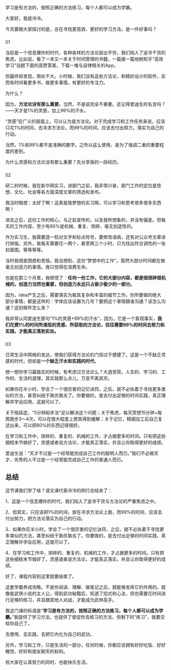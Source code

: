 学习是有方法的，按照正确的方法练习，每个人都可以成为学霸。

大家好，我是冷冷。

今天要跟大家探讨的是，总在寻找更高效、更好的学习方法，是一件好事吗？

### 

01

当前是一个信息爆炸的时代，各种各样的方法论层出不穷，我们陷入了追寻干货的焦虑，比如说，看了一本又一本关于时间管理的书籍，一篇接一篇地刷知乎“高效学习”话题下面的高赞答案，下载一堆与自律相关的App。

但最终却发现，用处不大。小时候，我们没有这些方法论，和精妙设计的软件，反而有时间看更多书，做更多事情，有更好的专注力。

为什么？

因为，**方法论没有那么重要**。当然，不是说完全不重要。还记得爱迪生的名言吗？——天才是1\%的灵感，加上99\%的汗水。

“灵感”在广义的层面上，可以认为是方法论。对于完成学习和工作任务来说，应该只花1\%的时间，去寻求方法论，而99\%的时间，应该去付出努力，落实为自己的行动。

当然，1\%和99\%都不是准确的数字。之所以这么使用，是为了强调二者的重要程度的差别。

为什么灵感和方法论没有那么重要？先分享我的一段经历。

### 

02

研二的时候，我在新华网实习，进部门之前，我非常兴奋，部门工作的定位是思想、文化、社会等各方面深度文章的筛选和发布。

我当时暗想：太好了啊！这真是我梦想的实习啊，可以学习和思考很多很多东西啊！

<!-- [[[read_end]]] -->

进去之后，这份工作的核心，与之前宣传的，以及我所想象的，并没有偏差。但每天的工作内容，至少有90\%是机械、重复、琐碎、毫无创造性的。

作为实习生，我需要逐一校对文字和标点符号，要修改语病，还有对公众号文章进行排版。另外，我每天需要花一两个，甚至两三个小时，只为找出符合调性的一张封面图。等等等等。

当时我很是困惑和苦恼，我没想到，这份“梦想中的工作”，竟然大部分时间都在做毫无创造力的事情。我只觉得在浪费生命。

也是在那三个月里，我顿悟了：**任何一份工作，它的大部分内容，都是很琐碎很机械的，创造力当然也重要，但创造力永远只占极少极少的一部分。**

因为，idea产生之后，需要落实为极其复杂和丰富的细节工作。你所要做的绝大部分事情，都是这样的：字体应该设置为几号？要把这个事情跟谁沟通？该怎么沟通？这封邮件怎么发？

我非常认同爱迪生那句“1\%的灵感+99\%的汗水”，因为，它是一个客观事实，**我们花费1\%的时间所涌现的灵感、所获取的方法论，往往需要99\%的时间去努力和实践，才能真正落到实处。**

### 

03

日常生活中网络的发达，使我们获得方法论的门径过于便捷了。这是一个不缺乏灵感的时代，但却是**一个缺乏汗水和实践的时代**。

想一想你学习最踏实的时候，有考虑过方法论么？大道至简，人生的、学习的、工作的、生活的道理，其实就那么点儿，万变不离其宗。

如果你花半小时，学会了一个很厉害的记忆诀窍，之后，就不必执着于寻找更多类似的方法，甚至纠结于孰优孰劣了。你要做的，是去付出足够的时间实践，真正理解并学会应用，这就可以了。

关于拖延症，“5分钟起步法”足以解决这个问题；关于焦虑，每天冥想15分钟+每周跑步3～4次，可以在很大程度上使其得到缓解；关于记忆，精细加工后自己复述出来，可以把80\%的东西记得很好。

在学习和工作中，琐碎的、重复的、机械的工作，才占据更多的时间。只有把这些细枝末节做好了，灵感或者说方法论，才能真正落实，并且让你取得更好的成绩。

爱迪生说：“天才不过是一个经常能完成自己工作的聪明人而已。”我们不必做天才，优秀的人不过是一个经常能完成自己工作的普通人而已。

## 总结

这节课我们学了啥？语文课代表冷冷的例行总结来了：

1、这是一个信息爆炸的时代，我们陷入了追寻干货与方法论的严重焦虑之中。

2、但其实，只应该把1\%的时间，放在寻求方法论上面，而99\%的时间，应该去付出努力，把方法论落实为自己的行动。

3、如果你花半小时，学会了一个很厉害的记忆诀窍，之后，就不必执着于寻找更多类似的方法，甚至纠结于孰优孰劣了。你要做的，是去付出足够的时间实践，真正理解并学会应用，这就可以了。

4、在学习和工作中，琐碎的、重复的、机械的工作，才占据更多的时间。只有把这些细枝末节做好了，灵感或者说方法论，才能真正落实，并且让你取得更好的成绩。

好了，课程内容到这里就要结束了。

这套学霸养成攻略，不是你阅读、理解、做笔记之后，就能够发挥它的作用的。就像是武侠小说的主人公，得到武功秘籍后，知道了招式和心法，但也需要花时间进行足够的练习，并且跟其他人对战，才能成为武林高手。

我这门课的标语是“**学习是有方法的，按照正确的方法练习，每个人都可以成为学霸。**”我提供了学习方法，也提供了督促你去练习的方法，但剩下的“练习”，就要交给你自己了。

去使用、去实践，去把它内化为自己的武功。

另外，学习和工作，只是生活的一部分，任何时候，你都应该拥有好好吃饭、好好睡觉、好好和朋友聊天的权利。

祝大家在认真努力的同时，也能快乐生活。